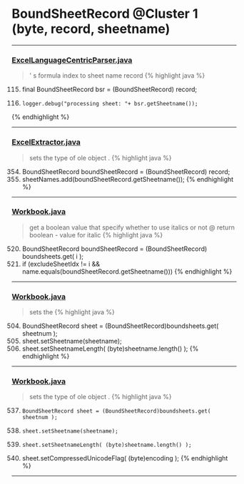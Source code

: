 # BoundSheetRecord @Cluster 1 (byte, record, sheetname)

***

### [ExcelLanguageCentricParser.java](https://searchcode.com/codesearch/view/12440043/)
> ' s formula index to sheet name record 
{% highlight java %}
115. final BoundSheetRecord bsr = (BoundSheetRecord) record;
118.     logger.debug("processing sheet: "+ bsr.getSheetname());
{% endhighlight %}

***

### [ExcelExtractor.java](https://searchcode.com/codesearch/view/111785559/)
> sets the type of ole object . 
{% highlight java %}
354. BoundSheetRecord boundSheetRecord = (BoundSheetRecord) record;
355. sheetNames.add(boundSheetRecord.getSheetname());
{% endhighlight %}

***

### [Workbook.java](https://searchcode.com/codesearch/view/15642358/)
> get a boolean value that specify whether to use italics or not @ return boolean - value for italic 
{% highlight java %}
520. BoundSheetRecord boundSheetRecord = (BoundSheetRecord) boundsheets.get( i );
521. if (excludeSheetIdx != i && name.equals(boundSheetRecord.getSheetname()))
{% endhighlight %}

***

### [Workbook.java](https://searchcode.com/codesearch/view/15642358/)
> sets the 
{% highlight java %}
504. BoundSheetRecord sheet = (BoundSheetRecord)boundsheets.get( sheetnum );
505. sheet.setSheetname(sheetname);
506. sheet.setSheetnameLength( (byte)sheetname.length() );
{% endhighlight %}

***

### [Workbook.java](https://searchcode.com/codesearch/view/15642358/)
> sets the type of ole object . 
{% highlight java %}
537.     BoundSheetRecord sheet = (BoundSheetRecord)boundsheets.get( sheetnum );
538.     sheet.setSheetname(sheetname);
539.     sheet.setSheetnameLength( (byte)sheetname.length() );
540. sheet.setCompressedUnicodeFlag( (byte)encoding );
{% endhighlight %}

***

